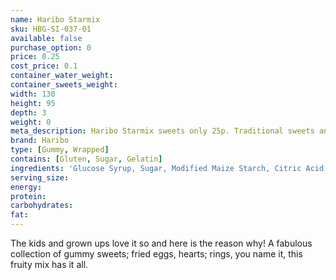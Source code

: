 ```yaml
---
name: Haribo Starmix
sku: HBG-SI-037-01
available: false
purchase_option: 0
price: 0.25
cost_price: 0.1
container_water_weight: 
container_sweets_weight: 
width: 130
height: 95
depth: 3
weight: 0
meta_description: Haribo Starmix sweets only 25p. Traditional sweets and more at Humbugs Confectionery Store. Specialists in satisfying your sweet tooth!
brand: Haribo
type: [Gummy, Wrapped]
contains: [Gluten, Sugar, Gelatin]
ingredients: 'Glucose Syrup, Sugar, Modified Maize Starch, Citric Acid, Caramelised Sugar Syrup, Flavourings, Fruit and Plant Concentrates (Apple, Aronia, Blackcurrant, Elderberry, Grape, Kiwi, Lemon, Mango, Nettle, Orange, Passion Fruit, Spinach), Colours (Copper Complexes of Chlorophyll, Paprika Extract), Glazing Agents (Vegetable Oil, Beeswax, Carnauba Wax), Invert Sugar Syrup, Fruit Extract (Carob)'
serving_size: 
energy: 
protein: 
carbohydrates: 
fat: 
---
```

The kids and grown ups love it so and here is the reason why! A fabulous collection of gummy sweets; fried eggs, hearts; rings, you name it, this fruity mix has it all.